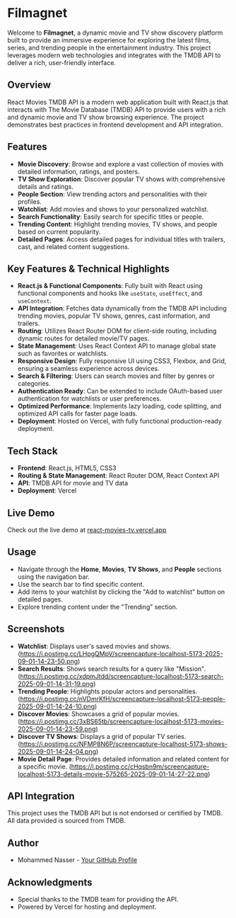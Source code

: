# Filmagnet

Welcome to **Filmagnet**, a dynamic movie and TV show discovery platform built to provide an immersive experience for exploring the latest films, series, and trending people in the entertainment industry. This project leverages modern web technologies and integrates with the TMDB API to deliver a rich, user-friendly interface.

## Overview

React Movies TMDB API is a modern web application built with React.js that interacts with The Movie Database (TMDB) API to provide users with a rich and dynamic movie and TV show browsing experience. The project demonstrates best practices in frontend development and API integration.

## Features

-   **Movie Discovery**: Browse and explore a vast collection of movies with detailed information, ratings, and posters.
-   **TV Show Exploration**: Discover popular TV shows with comprehensive details and ratings.
-   **People Section**: View trending actors and personalities with their profiles.
-   **Watchlist**: Add movies and shows to your personalized watchlist.
-   **Search Functionality**: Easily search for specific titles or people.
-   **Trending Content**: Highlight trending movies, TV shows, and people based on current popularity.
-   **Detailed Pages**: Access detailed pages for individual titles with trailers, cast, and related content suggestions.

## Key Features & Technical Highlights

-   **React.js & Functional Components**: Fully built with React using functional components and hooks like `useState`, `useEffect`, and `useContext`.
-   **API Integration**: Fetches data dynamically from the TMDB API including trending movies, popular TV shows, genres, cast information, and trailers.
-   **Routing**: Utilizes React Router DOM for client-side routing, including dynamic routes for detailed movie/TV pages.
-   **State Management**: Uses React Context API to manage global state such as favorites or watchlists.
-   **Responsive Design**: Fully responsive UI using CSS3, Flexbox, and Grid, ensuring a seamless experience across devices.
-   **Search & Filtering**: Users can search movies and filter by genres or categories.
-   **Authentication Ready**: Can be extended to include OAuth-based user authentication for watchlists or user preferences.
-   **Optimized Performance**: Implements lazy loading, code splitting, and optimized API calls for faster page loads.
-   **Deployment**: Hosted on Vercel, with fully functional production-ready deployment.

## Tech Stack

-   **Frontend**: React.js, HTML5, CSS3
-   **Routing & State Management**: React Router DOM, React Context API
-   **API**: TMDB API for movie and TV data
-   **Deployment**: Vercel

## Live Demo

Check out the live demo at [react-movies-tv.vercel.app](https://react-movies-tv.vercel.app)

## Usage

-   Navigate through the **Home**, **Movies**, **TV Shows**, and **People** sections using the navigation bar.
-   Use the search bar to find specific content.
-   Add items to your watchlist by clicking the "Add to watchlist" button on detailed pages.
-   Explore trending content under the "Trending" section.

## Screenshots

-   **Watchlist**: Displays user's saved movies and shows.
    (https://i.postimg.cc/LHpgQMpV/screencapture-localhost-5173-2025-09-01-14-23-50.png)
-   **Search Results**: Shows search results for a query like "Mission".
    (https://i.postimg.cc/xdpmJtdd/screencapture-localhost-5173-search-2025-09-01-14-31-19.png)
-   **Trending People**: Highlights popular actors and personalities.
    (https://i.postimg.cc/nVDmrKfH/screencapture-localhost-5173-people-2025-09-01-14-24-10.png)
-   **Discover Movies**: Showcases a grid of popular movies.
    (https://i.postimg.cc/3xBS65tb/screencapture-localhost-5173-movies-2025-09-01-14-23-59.png)
-   **Discover TV Shows**: Displays a grid of popular TV series.
    (https://i.postimg.cc/NFMP8N6P/screencapture-localhost-5173-shows-2025-09-01-14-24-04.png)
-   **Movie Detail Page**: Provides detailed information and related content for a specific movie.
    (https://i.postimg.cc/cHqsbn9m/screencapture-localhost-5173-details-movie-575265-2025-09-01-14-27-22.png)

## API Integration

This project uses the TMDB API but is not endorsed or certified by TMDB. All data provided is sourced from TMDB.

## Author

-   Mohammed Nasser - [Your GitHub Profile](https://github.com/MohmmedNasser)

## Acknowledgments

-   Special thanks to the TMDB team for providing the API.
-   Powered by Vercel for hosting and deployment.
